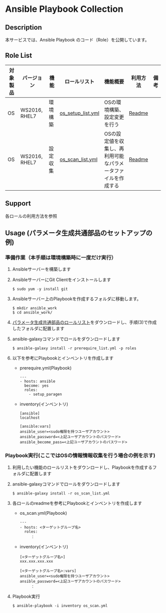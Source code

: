 # Ansible Playbook Collection
## Description

本サービスでは、Ansible Playbook のコード（Role）を公開しています。

## Role List

| 対象製品 | バージョン | 機能 | ロールリスト | 機能概要 | 利用方法 | 備考 |
|---- |---- |---- |---- |---- |---- |---- |
| OS  | WS2016, RHEL7 | 環境構築 | [os_setup_list.yml](https://exastro-suite.github.io/playbook-collection-docs/requirements/os_setup_list.yml) |OSの環境構築、設定変更を行う|[Readme](https://github.com/exastro-playbook-collection/RHEL/blob/master/README.md) | |
| OS  | WS2016, RHEL7 | 設定収集 | [os_scan_list.yml](https://exastro-suite.github.io/playbook-collection-docs/requirements/os_scan_list.yml) |OSの設定値を収集し、再利用可能なパラメータファイルを作成する|[Readme](https://github.com/exastro-playbook-collection/OS_extracting/blob/master/README.md) | |

## Support

各ロールの利用方法を参照

## Usage (パラメータ生成共通部品のセットアップの例)

### 準備作業（本手順は環境構築時に一度だけ実行）

1. Ansibleサーバーを構築します

2. AnsibleサーバーにGit Clientをインストールします
    ```
    $ sudo yum -y install git
    ```

3. Ansibleサーバー上のPlaybookを作成するフォルダに移動します。
    ```
    $ mkdir ansible_work
    $ cd ansible_work/
    ```

4. [パラメータ生成共通部品のロールリスト](https://exastro-suite.github.io/playbook-collection-docs/requirements/requirements/prerequire_list.yml)をダウンロードし、手順(3)で作成したフォルダに配置します

5. ansible-galaxyコマンドでロールをダウンロードします
    ```
    $ ansible-galaxy install -r prerequire_list.yml -p roles
    ```

6. 以下を参考にPlaybookとインベントリを作成します
    * prerequire.yml(Playbook)
        ```
        ---
        - hosts: ansible
          become: yes
          roles:
            - setup_paragen
        ```
    * inventory(インベントリ)
        ```
        [ansible]
        localhost

        [ansible:vars]
        ansible_user=<sudo権限を持つユーザアカウント>
        ansible_password=<上記ユーザアカウントのパスワード>
        ansible_become_pass=<上記ユーザアカウントのパスワード>
        ```

### Playbook実行(ここではOSの情報情報収集を行う場合の例を示す)

1. 利用したい機能のロールリストをダウンロードし、Playbookを作成するフォルダに配置します

2. ansible-galaxyコマンドでロールをダウンロードします
    ```
    $ ansible-galaxy install -r os_scan_list.yml
    ```

3. 各ロールのreadmeを参考にPlaybookとインベントリを作成します
    * os_scan.yml(Playbook)
        ```
        ---
        - hosts: <ターゲットグループ名>
          roles:
        　　　：
        ```
    * inventory(インベントリ)
        ```
        [<ターゲットグループ名>]
        xxx.xxx.xxx.xxx

        [<ターゲットグループ名>:vars]
        ansible_user=<sudo権限を持つユーザアカウント>
        ansible_password=<上記ユーザアカウントのパスワード>
        　　　：
        ```

9. Playbook実行
    ```
    $ ansible-playbook -i inventory os_scan.yml
    ```
